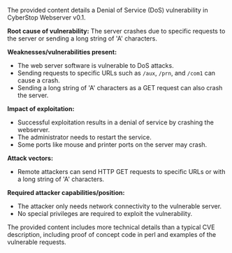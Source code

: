 The provided content details a Denial of Service (DoS) vulnerability in CyberStop Webserver v0.1.

**Root cause of vulnerability:** The server crashes due to specific requests to the server or sending a long string of 'A' characters.

**Weaknesses/vulnerabilities present:**
- The web server software is vulnerable to DoS attacks.
- Sending requests to specific URLs such as `/aux`, `/prn`, and `/com1` can cause a crash.
- Sending a long string of 'A' characters as a GET request can also crash the server.

**Impact of exploitation:**
- Successful exploitation results in a denial of service by crashing the webserver.
- The administrator needs to restart the service.
- Some ports like mouse and printer ports on the server may crash.

**Attack vectors:**
- Remote attackers can send HTTP GET requests to specific URLs or with a long string of 'A' characters.

**Required attacker capabilities/position:**
- The attacker only needs network connectivity to the vulnerable server.
- No special privileges are required to exploit the vulnerability.

The provided content includes more technical details than a typical CVE description, including proof of concept code in perl and examples of the vulnerable requests.